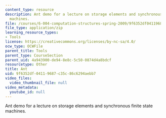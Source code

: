 ```yaml
---
content_type: resource
description: Ant demo for a lecture on storage elements and synchronous finite state
  machines.
file: /courses/6-004-computation-structures-spring-2009/9f6352df04119687c35c86c6294aebb7_ant.jar
file_type: application/zip
learning_resource_types:
- Tools
license: https://creativecommons.org/licenses/by-nc-sa/4.0/
ocw_type: OCWFile
parent_title: Tools
parent_type: CourseSection
parent_uid: 4a943900-de94-8e8c-5c50-0874d4a8bdcf
resourcetype: Other
title: Ant
uid: 9f6352df-0411-9687-c35c-86c6294aebb7
video_files:
  video_thumbnail_file: null
video_metadata:
  youtube_id: null
---
```

Ant demo for a lecture on storage elements and synchronous finite state machines.